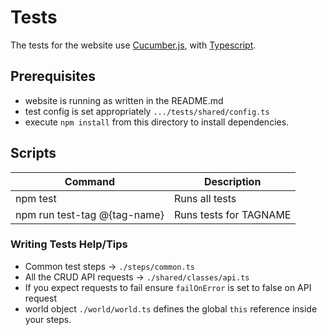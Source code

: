 # Tests

The tests for the website use [Cucumber.js](https://github.com/cucumber/cucumber-js), with
[Typescript](https://www.typescriptlang.org/).

## Prerequisites

- website is running as written in the README.md
- test config is set appropriately `.../tests/shared/config.ts`
- execute `npm install` from this directory to install dependencies.

## Scripts

| Command                      | Description            |
| ---------------------------- | ---------------------- |
| npm test                     | Runs all tests         |
| npm run test-tag @{tag-name} | Runs tests for TAGNAME |

### Writing Tests Help/Tips

- Common test steps -> `./steps/common.ts`
- All the CRUD API requests -> `./shared/classes/api.ts`
- If you expect requests to fail ensure `failOnError` is set to false on API request
- world object `./world/world.ts` defines the global `this` reference inside your steps.
